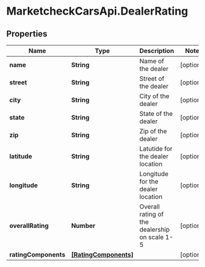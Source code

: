 # MarketcheckCarsApi.DealerRating

## Properties
Name | Type | Description | Notes
------------ | ------------- | ------------- | -------------
**name** | **String** | Name of the dealer | [optional] 
**street** | **String** | Street of the dealer | [optional] 
**city** | **String** | City of the dealer | [optional] 
**state** | **String** | State of the dealer | [optional] 
**zip** | **String** | Zip of the dealer | [optional] 
**latitude** | **String** | Latutide for the dealer location | [optional] 
**longitude** | **String** | Longitude for the dealer location | [optional] 
**overallRating** | **Number** | Overall rating of the dealership on scale 1-5 | [optional] 
**ratingComponents** | [**[RatingComponents]**](RatingComponents.md) |  | [optional] 


